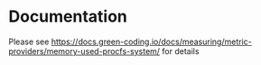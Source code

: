 # Documentation

Please see https://docs.green-coding.io/docs/measuring/metric-providers/memory-used-procfs-system/ for details